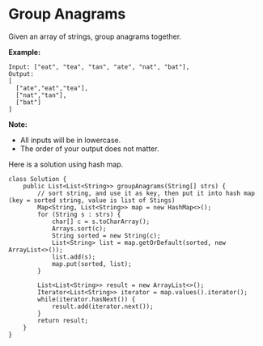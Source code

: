 # Group Anagrams

Given an array of strings, group anagrams together.

**Example:**

```
Input: ["eat", "tea", "tan", "ate", "nat", "bat"],
Output:
[
  ["ate","eat","tea"],
  ["nat","tan"],
  ["bat"]
]
```

**Note:**

* All inputs will be in lowercase.
* The order of your output does not matter.

Here is a solution using hash map. 

```
class Solution {
    public List<List<String>> groupAnagrams(String[] strs) {
        // sort string, and use it as key, then put it into hash map (key = sorted string, value is list of Stings)
        Map<String, List<String>> map = new HashMap<>();
        for (String s : strs) {
            char[] c = s.toCharArray();
            Arrays.sort(c);
            String sorted = new String(c);
            List<String> list = map.getOrDefault(sorted, new ArrayList<>());
            list.add(s);
            map.put(sorted, list);
        }
        
        List<List<String>> result = new ArrayList<>();
        Iterator<List<String>> iterator = map.values().iterator();
        while(iterator.hasNext()) {
            result.add(iterator.next());
        }
        return result;
    }
}
```



